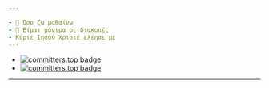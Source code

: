 ```yaml
---

- 🌱 Όσο ζω μαθαίνω 
- 🏡 Είμαι μόνιμα σε διακοπές
- Κύριε Ιησού Χριστέ ελέησε με
--- 
```


- [![committers.top badge](https://user-badge.committers.top/greece_public/rizitis.svg)](https://user-badge.committers.top/greece_public/rizitis)
- [![committers.top badge](https://user-badge.committers.top/greece/rizitis.svg)](https://user-badge.committers.top/greece/rizitis)

---



